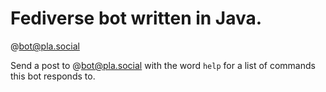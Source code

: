 # Fediverse bot written in Java. 
@bot@pla.social

Send a post to @bot@pla.social with the word `help` for a list of commands this bot responds to.  

